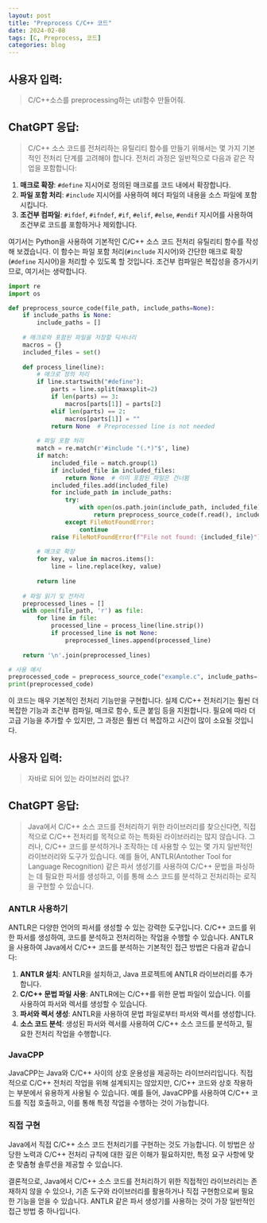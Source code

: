 ```yaml
---
layout: post
title: "Preprocess C/C++ 코드"
date: 2024-02-08
tags: [C, Preprocess, 코드]
categories: blog
---
```


## 사용자 입력:
> C/C++소스를 preprocessing하는 util함수 만들어줘.

## ChatGPT 응답:
> C/C++ 소스 코드를 전처리하는 유틸리티 함수를 만들기 위해서는 몇 가지 기본적인 전처리 단계를 고려해야 합니다. 전처리 과정은 일반적으로 다음과 같은 작업을 포함합니다:

1. **매크로 확장**: `#define` 지시어로 정의된 매크로를 코드 내에서 확장합니다.
2. **파일 포함 처리**: `#include` 지시어를 사용하여 헤더 파일의 내용을 소스 파일에 포함시킵니다.
3. **조건부 컴파일**: `#ifdef`, `#ifndef`, `#if`, `#elif`, `#else`, `#endif` 지시어를 사용하여 조건부로 코드를 포함하거나 제외합니다.

여기서는 Python을 사용하여 기본적인 C/C++ 소스 코드 전처리 유틸리티 함수를 작성해 보겠습니다. 이 함수는 파일 포함 처리(`#include` 지시어)와 간단한 매크로 확장(`#define` 지시어)을 처리할 수 있도록 할 것입니다. 조건부 컴파일은 복잡성을 증가시키므로, 여기서는 생략합니다.

```python
import re
import os

def preprocess_source_code(file_path, include_paths=None):
    if include_paths is None:
        include_paths = []
    
    # 매크로와 포함된 파일을 저장할 딕셔너리
    macros = {}
    included_files = set()
    
    def process_line(line):
        # 매크로 정의 처리
        if line.startswith("#define"):
            parts = line.split(maxsplit=2)
            if len(parts) == 3:
                macros[parts[1]] = parts[2]
            elif len(parts) == 2:
                macros[parts[1]] = ""
            return None  # Preprocessed line is not needed
        
        # 파일 포함 처리
        match = re.match(r'#include "(.*)"$', line)
        if match:
            included_file = match.group(1)
            if included_file in included_files:
                return None  # 이미 포함된 파일은 건너뜀
            included_files.add(included_file)
            for include_path in include_paths:
                try:
                    with open(os.path.join(include_path, included_file), 'r') as f:
                        return preprocess_source_code(f.read(), include_paths)
                except FileNotFoundError:
                    continue
            raise FileNotFoundError(f"File not found: {included_file}")
        
        # 매크로 확장
        for key, value in macros.items():
            line = line.replace(key, value)
        
        return line
    
    # 파일 읽기 및 전처리
    preprocessed_lines = []
    with open(file_path, 'r') as file:
        for line in file:
            processed_line = process_line(line.strip())
            if processed_line is not None:
                preprocessed_lines.append(processed_line)
    
    return '\n'.join(preprocessed_lines)

# 사용 예시
preprocessed_code = preprocess_source_code("example.c", include_paths=["/path/to/includes"])
print(preprocessed_code)
```

이 코드는 매우 기본적인 전처리 기능만을 구현합니다. 실제 C/C++ 전처리기는 훨씬 더 복잡한 기능과 조건부 컴파일, 매크로 함수, 토큰 붙임 등을 지원합니다. 필요에 따라 더 고급 기능을 추가할 수 있지만, 그 과정은 훨씬 더 복잡하고 시간이 많이 소요될 것입니다.

## 사용자 입력:
> 자바로 되어 있는 라이브러리 없나?

## ChatGPT 응답:
> Java에서 C/C++ 소스 코드를 전처리하기 위한 라이브러리를 찾으신다면, 직접적으로 C/C++ 전처리를 목적으로 하는 특화된 라이브러리는 많지 않습니다. 그러나, C/C++ 코드를 분석하거나 조작하는 데 사용할 수 있는 몇 가지 일반적인 라이브러리와 도구가 있습니다. 예를 들어, ANTLR(Antother Tool for Language Recognition) 같은 파서 생성기를 사용하여 C/C++ 문법을 파싱하는 데 필요한 파서를 생성하고, 이를 통해 소스 코드를 분석하고 전처리하는 로직을 구현할 수 있습니다.

### ANTLR 사용하기

ANTLR은 다양한 언어의 파서를 생성할 수 있는 강력한 도구입니다. C/C++ 코드를 위한 파서를 생성하여, 코드를 분석하고 전처리하는 작업을 수행할 수 있습니다. ANTLR을 사용하여 Java에서 C/C++ 코드를 분석하는 기본적인 접근 방법은 다음과 같습니다:

1. **ANTLR 설치**: ANTLR을 설치하고, Java 프로젝트에 ANTLR 라이브러리를 추가합니다.
2. **C/C++ 문법 파일 사용**: ANTLR에는 C/C++를 위한 문법 파일이 있습니다. 이를 사용하여 파서와 렉서를 생성할 수 있습니다.
3. **파서와 렉서 생성**: ANTLR을 사용하여 문법 파일로부터 파서와 렉서를 생성합니다.
4. **소스 코드 분석**: 생성된 파서와 렉서를 사용하여 C/C++ 소스 코드를 분석하고, 필요한 전처리 작업을 수행합니다.

### JavaCPP

JavaCPP는 Java와 C/C++ 사이의 상호 운용성을 제공하는 라이브러리입니다. 직접적으로 C/C++ 전처리 작업을 위해 설계되지는 않았지만, C/C++ 코드와 상호 작용하는 부분에서 유용하게 사용될 수 있습니다. 예를 들어, JavaCPP를 사용하여 C/C++ 코드를 직접 호출하고, 이를 통해 특정 작업을 수행하는 것이 가능합니다.

### 직접 구현

Java에서 직접 C/C++ 소스 코드 전처리기를 구현하는 것도 가능합니다. 이 방법은 상당한 노력과 C/C++ 전처리 규칙에 대한 깊은 이해가 필요하지만, 특정 요구 사항에 맞춘 맞춤형 솔루션을 제공할 수 있습니다.

결론적으로, Java에서 C/C++ 소스 코드를 전처리하기 위한 직접적인 라이브러리는 존재하지 않을 수 있으나, 기존 도구와 라이브러리를 활용하거나 직접 구현함으로써 필요한 기능을 얻을 수 있습니다. ANTLR 같은 파서 생성기를 사용하는 것이 가장 일반적인 접근 방법 중 하나입니다.

